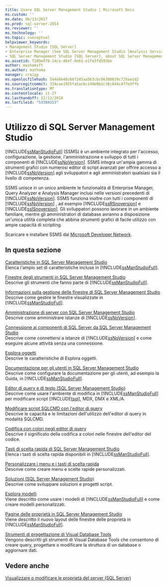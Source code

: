 ```yaml
---
title: Usare SQL Server Management Studio | Microsoft Docs
ms.custom: ''
ms.date: 06/13/2017
ms.prod: sql-server-2014
ms.reviewer: ''
ms.technology: ''
ms.topic: conceptual
helpviewer_keywords:
- Management Studio [SQL Server]
- Enterprise Manager (See SQL Server Management Studio [Analysis Services])
- SQL Server Management Studio [SQL Server], about SQL Server Management Studio
ms.assetid: f289e978-14ca-46ef-9e61-e1fe5fd593be
author: mashamsft
ms.author: mathoma
manager: craigg
ms.openlocfilehash: 544d4b40c66f345aa563cbc96380639c729ae1d2
ms.sourcegitcommit: 334cae1925fa5ac6c140e0b2c38c844c477e3ffb
ms.translationtype: MT
ms.contentlocale: it-IT
ms.lasthandoff: 12/13/2018
ms.locfileid: "53369153"
---
```

# <a name="use-sql-server-management-studio"></a>Utilizzo di SQL Server Management Studio
  [!INCLUDE[ssManStudioFull](../includes/ssmanstudiofull-md.md)] (SSMS) è un ambiente integrato per l'accesso, configurazione, la gestione, l'amministrazione e sviluppo di tutti i componenti di [!INCLUDE[ssNoVersion](../includes/ssnoversion-md.md)]. SSMS integra un'ampia gamma di strumenti grafici con numerosi editor di script avanzati per offrire accesso a [!INCLUDE[ssNoVersion](../includes/ssnoversion-md.md)] agli sviluppatori e agli amministratori qualsiasi sia il livello di competenza.  
  
 SSMS unisce in un unico ambiente le funzionalità di Enterprise Manager, Query Analyzer e Analysis Manager inclusi nelle versioni precedenti di [!INCLUDE[ssNoVersion](../includes/ssnoversion-md.md)]. SSMS funziona inoltre con tutti i componenti di [!INCLUDE[ssNoVersion](../includes/ssnoversion-md.md)] , ad esempio [!INCLUDE[ssRSnoversion](../includes/ssrsnoversion-md.md)] e [!INCLUDE[ssISnoversion](../includes/ssisnoversion-md.md)]. Gli sviluppatori possono lavorare in un ambiente familiare, mentre gli amministratori di database avranno a disposizione un'unica utilità completa che abbina strumenti grafici di facile utilizzo con ampie capacità di scripting.  
  
 Scaricare e installare SSMS dal [Microsoft Developer Network](https://msdn.microsoft.com/library/dn434042.aspx).  
  
## <a name="in-this-section"></a>In questa sezione  
 [Caratteristiche in SQL Server Management Studio](features-in-sql-server-management-studio.md)  
 Elenca l'ampio set di caratteristiche incluse in [!INCLUDE[ssManStudioFull](../includes/ssmanstudiofull-md.md)].  
  
 [Finestre degli strumenti in SQL Server Management Studio](../ssms/tool-windows-in-sql-server-management-studio.md)  
 Descrive gli strumenti che fanno parte di [!INCLUDE[ssManStudioFull](../includes/ssmanstudiofull-md.md)].  
  
 [Informazioni sulla gestione delle finestre di SQL Server Management Studio](../ssms/understand-sql-server-management-studio-windows-management.md)  
 Descrive come gestire le finestre visualizzate in [!INCLUDE[ssManStudioFull](../includes/ssmanstudiofull-md.md)].  
  
 [Amministrazione di server con SQL Server Management Studio](../ssms/administer-servers-with-sql-server-management-studio.md)  
 Descrive come amministrare istanze di [!INCLUDE[ssNoVersion](../includes/ssnoversion-md.md)].  
  
 [Connessione ai componenti di SQL Server da SQL Server Management Studio](../ssms/f1-help/connect-to-any-sql-server-component-from-sql-server-management-studio.md)  
 Descrive come connettersi a istanze di [!INCLUDE[ssNoVersion](../includes/ssnoversion-md.md)] e come eseguire alcune attività senza una connessione.  
  
 [Esplora oggetti](../ssms/object/object-explorer.md)  
 Descrive le caratteristiche di Esplora oggetti.  
  
 [Documentazione per gli utenti in SQL Server Management Studio](../ssms/user-assistance-in-sql-server-management-studio.md)  
 Descrive come configurare la documentazione per gli utenti, ad esempio la Guida, in [!INCLUDE[ssManStudioFull](../includes/ssmanstudiofull-md.md)].  
  
 [Editor di query e di testo &#40;SQL Server Management Studio&#41;](../relational-databases/scripting/query-and-text-editors-sql-server-management-studio.md)  
 Descrive come usare l'ambiente di modifica in [!INCLUDE[ssManStudioFull](../includes/ssmanstudiofull-md.md)] per modificare script [!INCLUDE[tsql](../includes/tsql-md.md)], MDX, DMX e XML/A.  
  
 [Modificare script SQLCMD con l'editor di query](../relational-databases/scripting/edit-sqlcmd-scripts-with-query-editor.md)  
 Descrive le capacità e le limitazioni dell'utilizzo dell'editor di query in modalità SQLCMD.  
  
 [Codifica con colori negli editor di query](../relational-databases/scripting/color-coding-in-query-editors.md)  
 Descrive il significato della codifica a colori nelle finestre dell'editor del codice.  
  
 [Tasti di scelta rapida di SQL Server Management Studio](../ssms/sql-server-management-studio-keyboard-shortcuts.md)  
 Elenca i tasti di scelta rapida disponibili in [!INCLUDE[ssManStudioFull](../includes/ssmanstudiofull-md.md)].  
  
 [Personalizzare i menu e i tasti di scelta rapida](../ssms/customize-menus-and-shortcut-keys.md)  
 Descrive come creare menu e scelte rapide personalizzati.  
  
 [Soluzioni &#40;SQL Server Management Studio&#41;](../ssms/solution/solutions-sql-server-management-studio.md)  
 Descrive come sviluppare soluzioni e progetti script.  
  
 [Esplora modelli](../ssms/template/template-explorer.md)  
 Viene descritto come usare i modelli di [!INCLUDE[ssManStudioFull](../includes/ssmanstudiofull-md.md)] e come creare modelli personalizzati.  
  
 [Pagine delle proprietà in SQL Server Management Studio](../ssms/property-pages-in-sql-server-management-studio.md)  
 Viene descritto il nuovo layout delle finestre delle proprietà in [!INCLUDE[ssManStudioFull](../includes/ssmanstudiofull-md.md)].  
  
 [Strumenti di progettazione di Visual Database Tools](../ssms/visual-db-tools/visual-database-tool-designers.md)  
 Vengono descritti gli strumenti di Visual Database Tools che consentono di creare query, progettare o modificare la struttura di un database o aggiornare dati.  
  
## <a name="see-also"></a>Vedere anche  
 [Visualizzare o modificare le proprietà del server &#40;SQL Server&#41;](configure-windows/view-or-change-server-properties-sql-server.md)  
  
  
